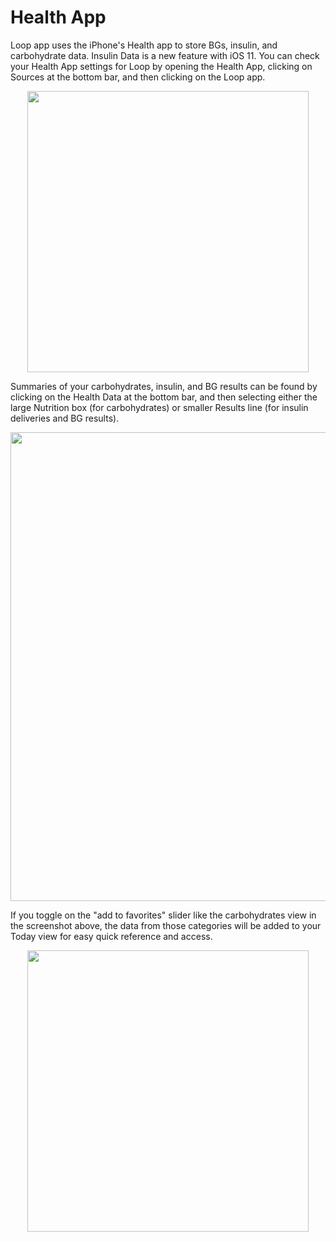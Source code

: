 # Health App

Loop app uses the iPhone's Health app to store BGs, insulin, and carbohydrate data.  Insulin Data is a new feature with iOS 11.  You can check your Health App settings for Loop by opening the Health App, clicking on Sources at the bottom bar, and then clicking on the Loop app.

<p align="center">
<img src="../img/healthapp.jpg" width="450">
</p>

Summaries of your carbohydrates, insulin, and BG results can be found by clicking on the Health Data at the bottom bar, and then selecting either the large Nutrition box (for carbohydrates) or smaller Results line (for insulin deliveries and BG results).

<p align="center">
<img src="../img/health1.jpg" width="750">
</p>

If you toggle on the "add to favorites" slider like the carbohydrates view in the screenshot above, the data from those categories will be added to your Today view for easy quick reference and access.

<p align="center">
<img src="../img/todayhealth.jpg" width="450">
</p>

